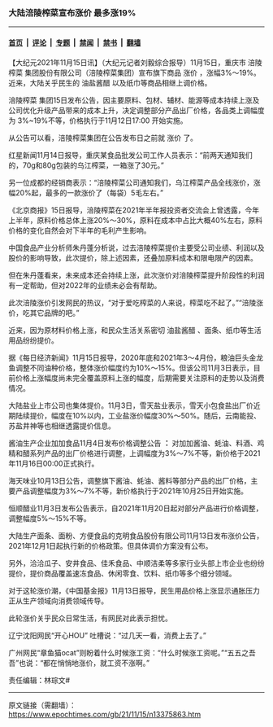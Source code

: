 ### 大陆涪陵榨菜宣布涨价 最多涨19%

---

#### [首页](../../../..?n13375863) &nbsp;|&nbsp; [评论](../../../../../epoch-comment?n13375863) &nbsp;|&nbsp; [专题](../../../../../epoch-special?n13375863) &nbsp;|&nbsp; [禁闻](../../../../../epoch-news?n13375863) &nbsp;|&nbsp; [禁书](../../../../../books?n13375863) &nbsp;|&nbsp; [翻墙](https://github.com/gfw-breaker/nogfw/blob/master/README.md?n13375863)


<div class="post_content" id="artbody" itemprop="articleBody">
 <!-- article content begin -->
 <p>
  【大纪元2021年11月15日讯】（大纪元记者刘毅综合报导）11月15日，重庆市
  <ok href="https://www.epochtimes.com/gb/tag/%E6%B6%AA%E9%99%B5%E6%A6%A8%E8%8F%9C.html">
   涪陵榨菜
  </ok>
  集团股份有限公司（涪陵榨菜集团）宣布旗下商品
  <ok href="https://www.epochtimes.com/gb/tag/%E6%B6%A8%E4%BB%B7.html">
   涨价
  </ok>
  ，涨幅3%～19%。近来，大陆关乎民生的
  <ok href="https://www.epochtimes.com/gb/tag/%E6%B2%B9%E7%9B%90%E9%85%B1%E9%86%8B.html">
   油盐酱醋
  </ok>
  以及纸巾等商品相继上调价格。
 </p>
 <p>
  <ok href="https://www.epochtimes.com/gb/tag/%E6%B6%AA%E9%99%B5%E6%A6%A8%E8%8F%9C.html">
   涪陵榨菜
  </ok>
  集团15日发布公告，因主要原料、包材、辅材、能源等成本持续上涨及公司优化升级产品带来的成本上升，决定调整部分产品出厂价格，各品类上调幅度为 3%~19%不等，价格执行于11月12日17:00 开始实施。
 </p>
 <p>
  从公告可以看，涪陵榨菜集团在公告发布日之前就
  <ok href="https://www.epochtimes.com/gb/tag/%E6%B6%A8%E4%BB%B7.html">
   涨价
  </ok>
  了。
 </p>
 <p>
  红星新闻11月14日报导，重庆某食品批发公司工作人员表示：“前两天通知我们的，70g和80g包装的乌江榨菜，一箱涨了30元。”
 </p>
 <p>
  另一位成都的经销商表示：“涪陵榨菜公司通知我们，乌江榨菜产品全线涨价，涨幅20%起，最多的一款涨价了（每袋）5毛左右。”
 </p>
 <p>
  《北京商报》15日报导，涪陵榨菜在2021年半年报投资者交流会上曾透露，今年上半年，原料价格总体上涨20%～30%，原料在成本中占比大概40%左右，原料价格的变化自然会对下半年的毛利产生影响。
 </p>
 <p>
  中国食品产业分析师朱丹蓬分析说，过去涪陵榨菜提价主要受公司业绩、利润以及股价的影响导致，此次提价，除上述因素，还叠加原料成本和限电限产的因素。
 </p>
 <p>
  但在朱丹蓬看来，未来成本还会持续上涨，此次涨价对涪陵榨菜提升阶段性的利润有一定帮助，但对2022年的业绩未必会有帮助。
 </p>
 <p>
  此次涪陵涨价引发网民的热议，“对于爱吃榨菜的人来说，榨菜吃不起了。”“涪陵涨价，吃其它品牌的吧。”
 </p>
 <p>
  近来，因为原材料价格上涨，和民众生活关系密切
  <ok href="https://www.epochtimes.com/gb/tag/%E6%B2%B9%E7%9B%90%E9%85%B1%E9%86%8B.html">
   油盐酱醋
  </ok>
  、面条、纸巾等生活用品纷纷提价。
 </p>
 <p>
  据《每日经济新闻》11月15日报导，2020年底和2021年3～4月份，粮油巨头金龙鱼调整不同油种价格，整体涨价幅度约为10%～15%。但该公司11月3日表示，目前价格上涨幅度尚未完全覆盖原料上涨的幅度，后期需要关注原料的走势以及消费情况。
 </p>
 <p>
  大陆盐业上市公司也集体提价。11月3日，雪天盐业表示，雪天小包食盐出厂价近期陆续提价，幅度在10%以内，工业盐涨价幅度30%～50%。随后，云南能投、苏盐井神等也相继透露提价信息。
 </p>
 <p>
  酱油生产企业加加食品11月4日发布价格调整公告
  <strong>
   ：
  </strong>
  对加加酱油、蚝油、料酒、鸡精和醋系列产品的出厂价格进行调整，上调幅度为3%～7%不等，新价格于2021年11月16日00:00正式执行。
 </p>
 <p>
  海天味业10月13日公告，调整旗下酱油、蚝油、酱料等部分产品的出厂价格，主要产品调整幅度为3%～7%不等，新价格执行于2021年10月25日开始实施。
 </p>
 <p>
  恒顺醋业11月3日发布公告表示，自2021年11月20日起对部分产品进行价格调整，调整幅度5%～15%不等。
 </p>
 <p>
  大陆生产面条、面粉、方便食品的克明食品股份有限公司11月13日发布涨价公告，2021年12月1日起执行新的价格政策。但具体调价方案没有公布。
 </p>
 <p>
  另外，洽洽瓜子、安井食品、佳禾食品、中顺洁柔等多家行业头部上市企业也纷纷提价，提价商品覆盖速冻食品、休闲零食、饮料、纸巾等多个细分领域。
 </p>
 <p>
  对于这轮涨价潮，《中国基金报》11月13日报导，民生用品价格上涨显示通胀压力正从生产领域向消费领域传导。
 </p>
 <p>
  此轮涨价关乎民众日常生活，有网民对此表示担忧。
 </p>
 <p>
  辽宁沈阳网民“开心HOU” 吐槽说：“过几天一看，消费上去了。”
 </p>
 <p>
  广州网民“章鱼猫ocat”则盼着什么时候涨工资：“什么时候涨工资呢。”“五五之吾吾”也说：“都在悄悄地涨价，就工资不涨啊。”
 </p>
 <p>
  责任编辑：林琮文#
 </p>
 <!-- article content end -->
 <div id="below_article_ad">
 </div>
</div>


---

原文链接（需翻墙）：https://www.epochtimes.com/gb/21/11/15/n13375863.htm